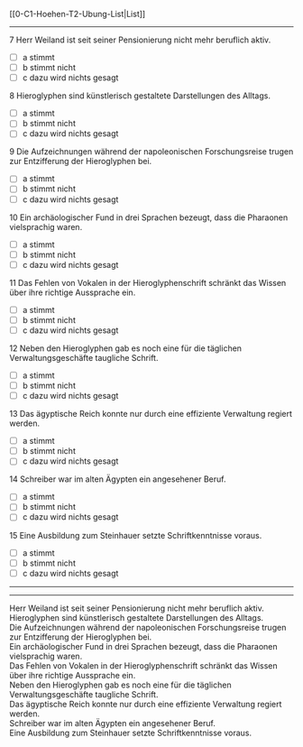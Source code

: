 [[0-C1-Hoehen-T2-Ubung-List|List]]

---

7 Herr Weiland ist seit seiner Pensionierung nicht mehr beruflich aktiv.  
- [ ] a stimmt  
- [ ] b stimmt nicht  
- [ ] c dazu wird nichts gesagt  

8 Hieroglyphen sind künstlerisch gestaltete Darstellungen des Alltags.  
- [ ] a stimmt  
- [ ] b stimmt nicht  
- [ ] c dazu wird nichts gesagt  

9 Die Aufzeichnungen während der napoleonischen Forschungsreise trugen zur Entzifferung der Hieroglyphen bei.  
- [ ] a stimmt  
- [ ] b stimmt nicht  
- [ ] c dazu wird nichts gesagt  

10 Ein archäologischer Fund in drei Sprachen bezeugt, dass die Pharaonen vielsprachig waren.  
- [ ] a stimmt  
- [ ] b stimmt nicht  
- [ ] c dazu wird nichts gesagt  

11 Das Fehlen von Vokalen in der Hieroglyphenschrift schränkt das Wissen über ihre richtige Aussprache ein.  
- [ ] a stimmt  
- [ ] b stimmt nicht  
- [ ] c dazu wird nichts gesagt  

12 Neben den Hieroglyphen gab es noch eine für die täglichen Verwaltungsgeschäfte taugliche Schrift.  
- [ ] a stimmt  
- [ ] b stimmt nicht  
- [ ] c dazu wird nichts gesagt  

13 Das ägyptische Reich konnte nur durch eine effiziente Verwaltung regiert werden.  
- [ ] a stimmt  
- [ ] b stimmt nicht  
- [ ] c dazu wird nichts gesagt  

14 Schreiber war im alten Ägypten ein angesehener Beruf.  
- [ ] a stimmt  
- [ ] b stimmt nicht  
- [ ] c dazu wird nichts gesagt  

15 Eine Ausbildung zum Steinhauer setzte Schriftkenntnisse voraus.  
- [ ] a stimmt  
- [ ] b stimmt nicht  
- [ ] c dazu wird nichts gesagt  

---
---

Herr Weiland ist seit seiner Pensionierung nicht mehr beruflich aktiv.  
Hieroglyphen sind künstlerisch gestaltete Darstellungen des Alltags.  
Die Aufzeichnungen während der napoleonischen Forschungsreise trugen zur Entzifferung der Hieroglyphen bei.  
Ein archäologischer Fund in drei Sprachen bezeugt, dass die Pharaonen vielsprachig waren.  
Das Fehlen von Vokalen in der Hieroglyphenschrift schränkt das Wissen über ihre richtige Aussprache ein.  
Neben den Hieroglyphen gab es noch eine für die täglichen Verwaltungsgeschäfte taugliche Schrift.  
Das ägyptische Reich konnte nur durch eine effiziente Verwaltung regiert werden.  
Schreiber war im alten Ägypten ein angesehener Beruf.  
Eine Ausbildung zum Steinhauer setzte Schriftkenntnisse voraus.